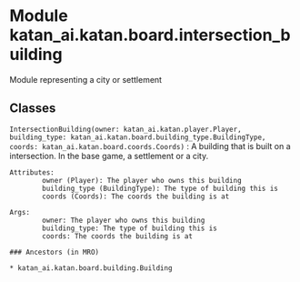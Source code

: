 Module katan_ai.katan.board.intersection_building
=================================================
Module representing a city or settlement

Classes
-------

`IntersectionBuilding(owner: katan_ai.katan.player.Player, building_type: katan_ai.katan.board.building_type.BuildingType, coords: katan_ai.katan.board.coords.Coords)`
:   A building that is built on a intersection. In the base game, a settlement or a city.

    Attributes:
            owner (Player): The player who owns this building
            building_type (BuildingType): The type of building this is
            coords (Coords): The coords the building is at

    Args:
            owner: The player who owns this building
            building_type: The type of building this is
            coords: The coords the building is at

    ### Ancestors (in MRO)

    * katan_ai.katan.board.building.Building
